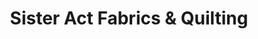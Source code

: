 ---
title: "Sister Act Fabrics & Quilting"
url: /asheboro/sister-act-fabrics-und-quilting/
shop: Textil
---
